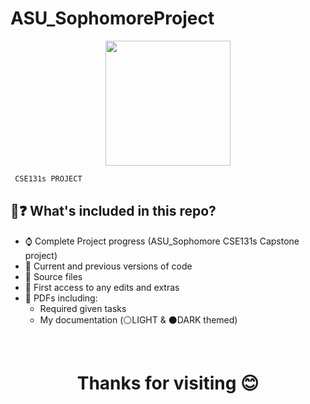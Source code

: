 # ASU_SophomoreProject
<div id="header" align="center">
  <img src="https://eng.asu.edu.eg/img/logo.png" width="200"/>
</div>

```html
 CSE131s PROJECT 
```

## 🤔❓ What's included in this repo?

- ⌚ Complete Project progress (ASU_Sophomore CSE131s Capstone project)
- 📅 Current and previous versions of code
- 📂 Source files
- 📝 First access to any edits and extras
- 📃 PDFs including:
     - Required given tasks
     - My documentation (⚪LIGHT & ⚫DARK themed)
  
<br>
<h1 align="center">Thanks for visiting 😊</h1>




